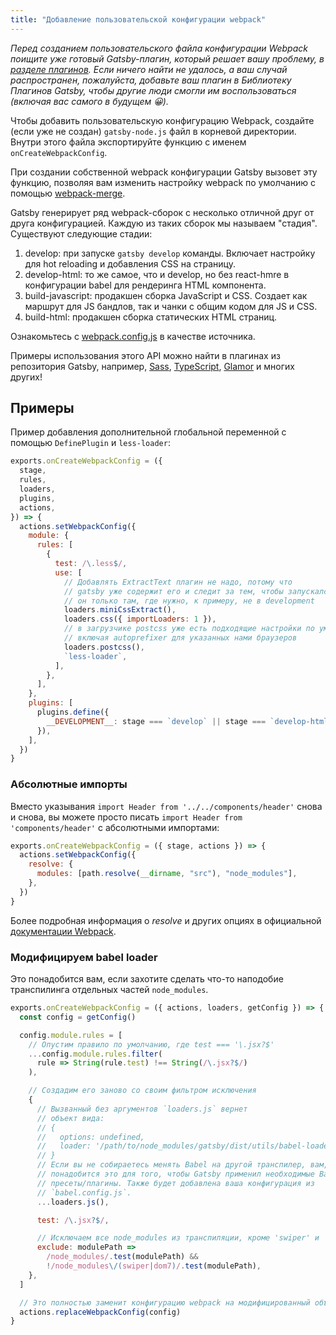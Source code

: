 ```yaml
---
title: "Добавление пользовательской конфигурации webpack"
---
```


_Перед созданием пользовательского файла конфигурации Webpack поищите уже готовый
Gatsby-плагин, который решает вашу проблему, в 
[разделе плагинов](/docs/plugins/). Если ничего найти не удалось, а ваш случай
распространен, пожалуйста, добавьте ваш плагин в Библиотеку Плагинов Gatsby,
чтобы другие люди смогли им воспользоваться (включая вас самого в будущем 😀)._

Чтобы добавить пользовательскую конфигурацию Webpack, создайте (если уже не создан)
`gatsby-node.js` файл в корневой директории. Внутри этого файла экспортируйте
функцию с именем `onCreateWebpackConfig`.

При создании собственной webpack конфигурации Gatsby вызовет эту функцию,
позволяя вам изменить настройку webpack по умолчанию с помощью
[webpack-merge](https://github.com/survivejs/webpack-merge).

Gatsby генерирует ряд webpack-сборок с несколько отличной друг от друга конфигурацией.
Каждую из таких сборок мы называем "стадия". Существуют следующие стадии:

1.  develop: при запуске `gatsby develop` команды. Включает настройку для hot
    reloading и добавления CSS на страницу.
2.  develop-html: то же самое, что и develop, но без react-hmre в конфигурации babel для
    рендеринга HTML компонента.
3.  build-javascript: продакшен сборка JavaScript и CSS. Создает как маршрут для JS бандлов,
    так и чанки с общим кодом для JS и CSS.
4.  build-html: продакшен сборка статических HTML страниц.

Ознакомьтесь с
[webpack.config.js](https://github.com/gatsbyjs/gatsby/blob/master/packages/gatsby/src/utils/webpack.config.js)
в качестве источника.

Примеры использования этого API можно найти в плагинах из репозитория Gatsby, 
например, [Sass](/packages/gatsby-plugin-sass/),
[TypeScript](/packages/gatsby-plugin-typescript/),
[Glamor](/packages/gatsby-plugin-glamor/) и многих других!

## Примеры

Пример добавления дополнительной глобальной переменной с помощью `DefinePlugin` и `less-loader`:

```js:title=gatsby-node.js
exports.onCreateWebpackConfig = ({
  stage,
  rules,
  loaders,
  plugins,
  actions,
}) => {
  actions.setWebpackConfig({
    module: {
      rules: [
        {
          test: /\.less$/,
          use: [
            // Добавлять ExtractText плагин не надо, потому что
            // gatsby уже содержит его и следит за тем, чтобы запускался
            // он только там, где нужно, к примеру, не в development
            loaders.miniCssExtract(),
            loaders.css({ importLoaders: 1 }),
            // в загрузчике postcss уже есть подходящие настройки по умолчанию,
            // включая autoprefixer для указанных нами браузеров
            loaders.postcss(),
            `less-loader`,
          ],
        },
      ],
    },
    plugins: [
      plugins.define({
        __DEVELOPMENT__: stage === `develop` || stage === `develop-html`,
      }),
    ],
  })
}
```

### Абсолютные импорты

Вместо указывания `import Header from '../../components/header'` снова и снова, вы можете просто писать `import Header from 'components/header'` с абсолютными импортами:

```js:title=gatsby-node.js
exports.onCreateWebpackConfig = ({ stage, actions }) => {
  actions.setWebpackConfig({
    resolve: {
      modules: [path.resolve(__dirname, "src"), "node_modules"],
    },
  })
}
```

Более подробная информация о _resolve_ и других опциях в официальной [документации Webpack](https://webpack.js.org/concepts/).

### Модифицируем babel loader

Это понадобится вам, если захотите сделать что-то наподобие транспилинга отдельных частей `node_modules`.

```js:title=gatsby-node.js
exports.onCreateWebpackConfig = ({ actions, loaders, getConfig }) => {
  const config = getConfig()

  config.module.rules = [
    // Опустим правило по умолчанию, где test === '\.jsx?$'
    ...config.module.rules.filter(
      rule => String(rule.test) !== String(/\.jsx?$/)
    ),

    // Создадим его заново со своим фильтром исключения
    {
      // Вызванный без аргументов `loaders.js` вернет
      // объект вида:
      // {
      //   options: undefined,
      //   loader: '/path/to/node_modules/gatsby/dist/utils/babel-loader.js',
      // }
      // Если вы не собираетесь менять Babel на другой транспилер, вам, вероятно,
      // понадобится это для того, чтобы Gatsby применил необходимые Babel
      // пресеты/плагины. Также будет добавлена ваша конфигурация из   
      // `babel.config.js`.
      ...loaders.js(),

      test: /\.jsx?$/,

      // Исключаем все node_modules из транспиляции, кроме 'swiper' и 'dom7'
      exclude: modulePath =>
        /node_modules/.test(modulePath) &&
        !/node_modules\/(swiper|dom7)/.test(modulePath),
    },
  ]

  // Это полностью заменит конфигурацию webpack на модифицированный объект.
  actions.replaceWebpackConfig(config)
}
```
